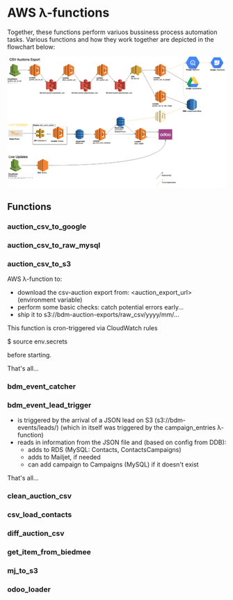 # AWS λ-functions

Together, these functions perform variuos bussiness process automation tasks.
Various functions and how they work together are depicted in the flowchart
below:

![Automation Flowchart](./Syncro_Flow.png)

## Functions

### auction_csv_to_google

### auction_csv_to_raw_mysql

### auction_csv_to_s3

AWS λ-function to:

 - download the csv-auction export from:
     <auction_export_url> (environment variable)
 - perform some basic checks: catch potential errors early...
 - ship it to s3://bdm-auction-exports/raw_csv/yyyy/mm/...

This function is cron-triggered via CloudWatch rules

$ source env.secrets

before starting.

That's all...

### bdm_event_catcher

### bdm_event_lead_trigger

- is triggered by the arrival of a JSON lead on S3
    (s3://bdm-events/leads/)
    (which in itself was triggered by the campaign_entries λ-function)
- reads in information from the JSON file and (based on config from
    DDB):
    - adds to RDS (MySQL: Contacts, ContactsCampaigns)
    - adds to Mailjet, if needed
    - can add campaign to Campaigns (MySQL) if it doesn't exist

That's all...

### clean_auction_csv

### csv_load_contacts

### diff_auction_csv

### get_item_from_biedmee

### mj_to_s3

### odoo_loader
